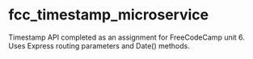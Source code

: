 # fcc_timestamp_microservice
Timestamp API completed as an assignment for FreeCodeCamp unit 6. Uses Express routing parameters and Date() methods.
